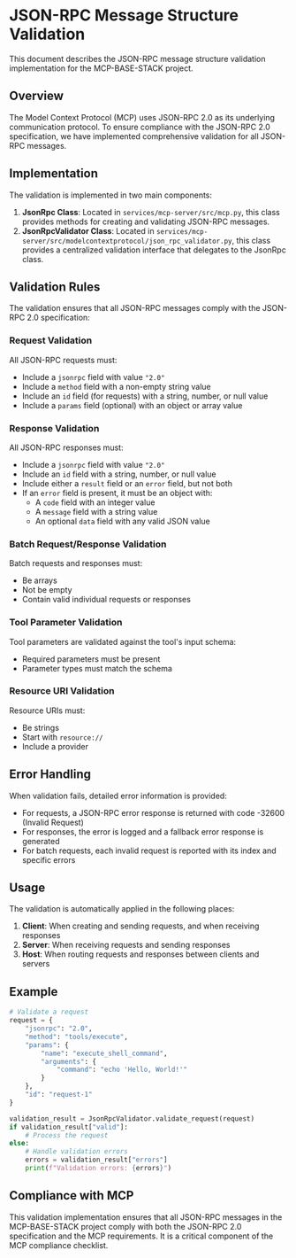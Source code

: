 # JSON-RPC Message Structure Validation

This document describes the JSON-RPC message structure validation implementation for the MCP-BASE-STACK project.

## Overview

The Model Context Protocol (MCP) uses JSON-RPC 2.0 as its underlying communication protocol. To ensure compliance with the JSON-RPC 2.0 specification, we have implemented comprehensive validation for all JSON-RPC messages.

## Implementation

The validation is implemented in two main components:

1. **JsonRpc Class**: Located in `services/mcp-server/src/mcp.py`, this class provides methods for creating and validating JSON-RPC messages.
2. **JsonRpcValidator Class**: Located in `services/mcp-server/src/modelcontextprotocol/json_rpc_validator.py`, this class provides a centralized validation interface that delegates to the JsonRpc class.

## Validation Rules

The validation ensures that all JSON-RPC messages comply with the JSON-RPC 2.0 specification:

### Request Validation

All JSON-RPC requests must:
- Include a `jsonrpc` field with value `"2.0"`
- Include a `method` field with a non-empty string value
- Include an `id` field (for requests) with a string, number, or null value
- Include a `params` field (optional) with an object or array value

### Response Validation

All JSON-RPC responses must:
- Include a `jsonrpc` field with value `"2.0"`
- Include an `id` field with a string, number, or null value
- Include either a `result` field or an `error` field, but not both
- If an `error` field is present, it must be an object with:
  - A `code` field with an integer value
  - A `message` field with a string value
  - An optional `data` field with any valid JSON value

### Batch Request/Response Validation

Batch requests and responses must:
- Be arrays
- Not be empty
- Contain valid individual requests or responses

### Tool Parameter Validation

Tool parameters are validated against the tool's input schema:
- Required parameters must be present
- Parameter types must match the schema

### Resource URI Validation

Resource URIs must:
- Be strings
- Start with `resource://`
- Include a provider

## Error Handling

When validation fails, detailed error information is provided:
- For requests, a JSON-RPC error response is returned with code -32600 (Invalid Request)
- For responses, the error is logged and a fallback error response is generated
- For batch requests, each invalid request is reported with its index and specific errors

## Usage

The validation is automatically applied in the following places:

1. **Client**: When creating and sending requests, and when receiving responses
2. **Server**: When receiving requests and sending responses
3. **Host**: When routing requests and responses between clients and servers

## Example

```python
# Validate a request
request = {
    "jsonrpc": "2.0",
    "method": "tools/execute",
    "params": {
        "name": "execute_shell_command",
        "arguments": {
            "command": "echo 'Hello, World!'"
        }
    },
    "id": "request-1"
}

validation_result = JsonRpcValidator.validate_request(request)
if validation_result["valid"]:
    # Process the request
else:
    # Handle validation errors
    errors = validation_result["errors"]
    print(f"Validation errors: {errors}")
```

## Compliance with MCP

This validation implementation ensures that all JSON-RPC messages in the MCP-BASE-STACK project comply with both the JSON-RPC 2.0 specification and the MCP requirements. It is a critical component of the MCP compliance checklist.